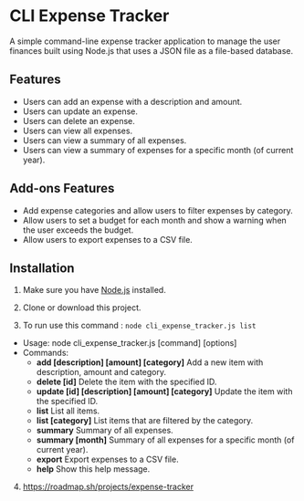 # CLI Expense Tracker

A simple command-line expense tracker application to manage the user finances built using Node.js that uses a JSON file as a file-based database.

## Features

- Users can add an expense with a description and amount.
- Users can update an expense.
- Users can delete an expense.
- Users can view all expenses.
- Users can view a summary of all expenses.
- Users can view a summary of expenses for a specific month (of current year).

## Add-ons Features
- Add expense categories and allow users to filter expenses by category.
- Allow users to set a budget for each month and show a warning when the user exceeds the budget.
- Allow users to export expenses to a CSV file.

## Installation

1. Make sure you have [Node.js](https://nodejs.org) installed.

2. Clone or download this project.

3. To run use this command : `node cli_expense_tracker.js list`
  - Usage: node cli_expense_tracker.js [command] [options]
  - Commands:
     - **add [description] [amount] [category]**          Add a new item with description, amount and category.
     - **delete [id]**                                    Delete the item with the specified ID.
     - **update [id] [description] [amount] [category]**  Update the item with the specified ID.
     - **list**                                           List all items.
     - **list [category]**                                List items that are filtered by the category.
     - **summary**                                        Summary of all expenses.
     - **summary [month]**                                Summary of all expenses for a specific month (of current year).
     - **export**                                         Export expenses to a CSV file.
     - **help**                                           Show this help message.


4. https://roadmap.sh/projects/expense-tracker
